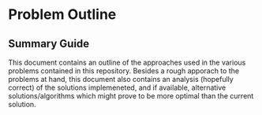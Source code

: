 # Problem Outline

## Summary Guide

This document contains an outline of the approaches used in the various problems contained in this repository. Besides a rough apporach to the problems at hand, this document also contains an analysis (hopefully correct) of the solutions implemeneted, and if available, alternative solutions/algorithms which might prove to be more optimal than the current solution.
